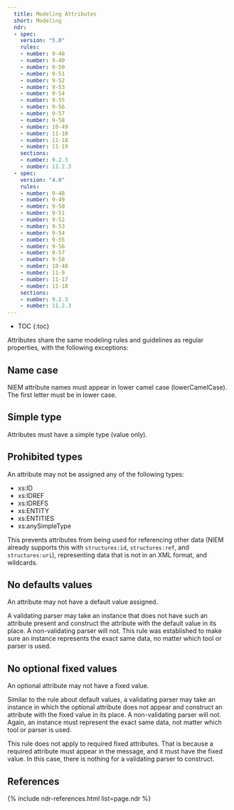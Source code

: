 ```yaml
---
  title: Modeling Attributes
  short: Modeling
  ndr:
  - spec:
    version: "5.0"
    rules:
    - number: 9-48
    - number: 9-49
    - number: 9-50
    - number: 9-51
    - number: 9-52
    - number: 9-53
    - number: 9-54
    - number: 9-55
    - number: 9-56
    - number: 9-57
    - number: 9-58
    - number: 10-49
    - number: 11-10
    - number: 11-18
    - number: 11-19
    sections:
    - number: 9.2.3
    - number: 11.2.3
  - spec:
    version: "4.0"
    rules:
    - number: 9-48
    - number: 9-49
    - number: 9-50
    - number: 9-51
    - number: 9-52
    - number: 9-53
    - number: 9-54
    - number: 9-55
    - number: 9-56
    - number: 9-57
    - number: 9-58
    - number: 10-48
    - number: 11-9
    - number: 11-17
    - number: 11-18
    sections:
    - number: 9.2.3
    - number: 11.2.3
---
```


- TOC
{:toc}

Attributes share the same modeling rules and guidelines as regular properties, with the following exceptions:

## Name case

NIEM attribute names must appear in lower camel case (lowerCamelCase).  The first letter must be in lower case.

## Simple type

Attributes must have a simple type (value only).

## Prohibited types

An attribute may not be assigned any of the following types:

- xs:ID
- xs:IDREF
- xs:IDREFS
- xs:ENTITY
- xs:ENTITIES
- xs:anySimpleType

This prevents attributes from being used for referencing other data (NIEM already supports this with `structures:id`, `structures:ref`, and `structures:uri`), representing data that is not in an XML format, and wildcards.

## No defaults values

An attribute may not have a default value assigned.

A validating parser may take an instance that does not have such an attribute present and construct the attribute with the default value in its place.  A non-validating parser will not.  This rule was established to make sure an instance represents the exact same data, no matter which tool or parser is used.

## No optional fixed values

An optional attribute may not have a fixed value.

Similar to the rule about default values, a validating parser may take an instance in which the optional attribute does not appear and construct an attribute with the fixed value in its place.  A non-validating parser will not.  Again, an instance must represent the exact same data, not matter which tool or parser is used.

This rule does not apply to required fixed attributes.  That is because a required attribute must appear in the message, and it must have the fixed value.  In this case, there is nothing for a validating parser to construct.

## References

{% include ndr-references.html list=page.ndr %}
